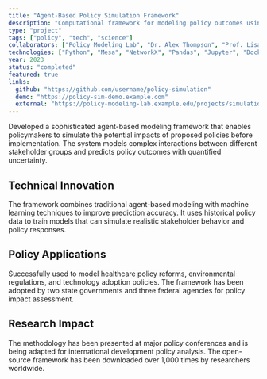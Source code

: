 ```yaml
---
title: "Agent-Based Policy Simulation Framework"
description: "Computational framework for modeling policy outcomes using agent-based modeling and machine learning"
type: "project"
tags: ["policy", "tech", "science"]
collaborators: ["Policy Modeling Lab", "Dr. Alex Thompson", "Prof. Lisa Wang"]
technologies: ["Python", "Mesa", "NetworkX", "Pandas", "Jupyter", "Docker"]
year: 2023
status: "completed"
featured: true
links:
  github: "https://github.com/username/policy-simulation"
  demo: "https://policy-sim-demo.example.com"
  external: "https://policy-modeling-lab.example.edu/projects/simulation"
---
```


Developed a sophisticated agent-based modeling framework that enables policymakers to simulate the potential impacts of proposed policies before implementation. The system models complex interactions between different stakeholder groups and predicts policy outcomes with quantified uncertainty.

## Technical Innovation

The framework combines traditional agent-based modeling with machine learning techniques to improve prediction accuracy. It uses historical policy data to train models that can simulate realistic stakeholder behavior and policy responses.

## Policy Applications

Successfully used to model healthcare policy reforms, environmental regulations, and technology adoption policies. The framework has been adopted by two state governments and three federal agencies for policy impact assessment.

## Research Impact

The methodology has been presented at major policy conferences and is being adapted for international development policy analysis. The open-source framework has been downloaded over 1,000 times by researchers worldwide.